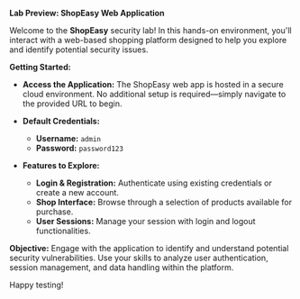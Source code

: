 **Lab Preview: ShopEasy Web Application**

Welcome to the **ShopEasy** security lab! In this hands-on environment, you'll interact with a web-based shopping platform designed to help you explore and identify potential security issues.

**Getting Started:**

- **Access the Application:** The ShopEasy web app is hosted in a secure cloud environment. No additional setup is required—simply navigate to the provided URL to begin.

- **Default Credentials:**
  - **Username:** `admin`
  - **Password:** `password123`

- **Features to Explore:**
  - **Login & Registration:** Authenticate using existing credentials or create a new account.
  - **Shop Interface:** Browse through a selection of products available for purchase.
  - **User Sessions:** Manage your session with login and logout functionalities.

**Objective:**
Engage with the application to identify and understand potential security vulnerabilities. Use your skills to analyze user authentication, session management, and data handling within the platform.

Happy testing!